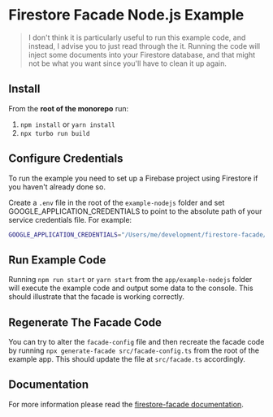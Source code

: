 # Firestore Facade Node.js Example

> I don't think it is particularly useful to run this example code, and instead,
> I advise you to just read through the it. Running the code will inject some
> documents into your Firestore database, and that might not be what you want
> since you'll have to clean it up again.

## Install

From the **root of the monorepo** run:

1. `npm install` or `yarn install`
2. `npx turbo run build`

## Configure Credentials

To run the example you need to set up a Firebase project using Firestore if you
haven't already done so.

Create a `.env` file in the root of the `example-nodejs` folder and set
GOOGLE_APPLICATION_CREDENTIALS to point to the absolute path of your service
credentials file. For example:

```sh
GOOGLE_APPLICATION_CREDENTIALS="/Users/me/development/firestore-facade/credentials/service-account-key.json"
```

## Run Example Code

Running `npm run start` or `yarn start` from the `app/example-nodejs` folder
will execute the example code and output some data to the console. This should
illustrate that the facade is working correctly.

## Regenerate The Facade Code

You can try to alter the `facade-config` file and then recreate the facade code by
running `npx generate-facade src/facade-config.ts` from the root of the example
app. This should update the file at `src/facade.ts` accordingly.

## Documentation

For more information please read the [firestore-facade
documentation](/packages/facade/README.md).
